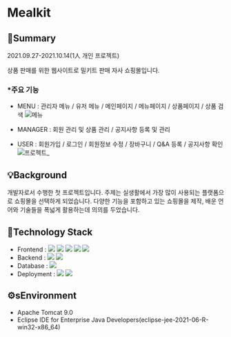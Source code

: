 
# Mealkit

## 📌Summary
2021.09.27-2021.10.14(1人 개인 프로젝트)

상품 판매를 위한 웹사이트로 밀키트 판매 자사 쇼핑몰입니다.

### *주요 기능
* MENU : 관리자 메뉴 / 유저 메뉴 / 메인페이지 / 메뉴페이지 / 상품페이지 / 상품 검색
![메뉴](https://user-images.githubusercontent.com/88270330/161735647-4d7cbd63-9bf2-4d5a-be11-777666bdaa12.gif)
* MANAGER : 회원 관리 및 상품 관리 / 공지사항 등록 및 관리

* USER : 회원가입 / 로그인 / 회원정보 수정 / 장바구니 / Q&A 등록 / 공지사항 확인
![프로젝트_](https://user-images.githubusercontent.com/88270330/139069508-f8035a68-cb92-478c-b18d-5258be70b3b6.gif)

## 💡Background
개발자로서 수행한 첫 프로젝트입니다.
주제는 실생활에서 가장 많이 사용되는 플랫폼으로 쇼핑몰을 선택하게 되었습니다.
다양한 기능을 포함하고 있는 쇼핑몰을 제작, 배운 언어와 기술들을 폭넓게 활용하는데 의의를 두었습니다.

## 🔨Technology Stack
* Frontend : 
<img src="https://img.shields.io/badge/HTML5-E34F26?style=flat-square&logo=HTML5&logoColor=white"/>&nbsp;<img src="https://img.shields.io/badge/CSS3-1572B6?style=flat-square&logo=CSS&logoColor=white"/>&nbsp;<img src="https://img.shields.io/badge/JavaScript-F7DF1E?style=flat-square&logo=JavaScript&logoColor=black"/>&nbsp;<img src="https://img.shields.io/badge/jQuery-0769AD?style=flat-square&logo=jQuery&logoColor=white"/>&nbsp;<img src="https://img.shields.io/badge/Bootstrap-7952B3?style=flat-square&logo=Bootstrap&logoColor=black"/>
* Backend : 
<img src="https://img.shields.io/badge/Java-007396?style=flat-square&logo=Java&logoColor=black"/>&nbsp;<img src="https://img.shields.io/badge/Servelets&Jsp-007396?style=flat-square&logo=Servelets&Jsp&logoColor=black"/>
* Database : <img src="https://img.shields.io/badge/MySQL-4479A1?style=flat-square&logo=MySQL&logoColor=black"/>
* Deployment : 
<img src="https://img.shields.io/badge/Visual Studio-5C2D91?style=flat-square&logo=Visual Studio&logoColor=black"/>&nbsp;<img src="https://img.shields.io/badge/Eclipse IDE-2C2255?style=flat-square&logo=Eclipse IDE&logoColor=black"/>

## ⚙️sEnvironment
* Apache Tomcat 9.0
* Eclipse IDE for Enterprise Java Developers(eclipse-jee-2021-06-R-win32-x86_64)
